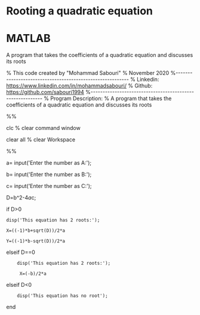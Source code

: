 # Rooting a quadratic equation
# MATLAB

A program that takes the coefficients of a quadratic equation and discusses its roots



% This code created by "Mohammad Sabouri"
% November 2020
%----------------------------------------------------------
% Linkedin:   https://www.linkedin.com/in/mohammadsabouri/
% Github:     https://github.com/sabouri1994
%----------------------------------------------------------
% Program Description:
% A program that takes the coefficients of a quadratic equation and discusses its roots 

%%

clc  % clear command window

clear all  % clear Workspace

%%

a= input('Enter the number as A:');

b= input('Enter the number as B:');

c= input('Enter the number as C:');

D=b^2-4*a*c;

if D>0

    disp('This equation has 2 roots:');
	
    X=((-1)*b+sqrt(D))/2*a
	
    Y=((-1)*b-sqrt(D))/2*a
	
    
elseif D==0

        disp('This equation has 2 roots:');
		
         X=(-b)/2*a
		 
elseif D<0

        disp('This equation has no root');
  
end

        


